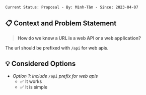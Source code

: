 ```text
Current Status: Proposal - By: Minh-Tâm - Since: 2023-04-07
```

## 📋 Context and Problem Statement
> **How do we know a URL is a web API or a web application?**

The url should be prefixed with `/api` for web apis.

## 💡 Considered Options
* _Option 1: include `/api` prefix for web apis_
    * ✅ It works
    * ✅ It is simple
